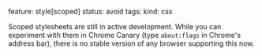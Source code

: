 feature: style[scoped]
status: avoid
tags: 
kind: css

Scoped stylesheets are still in active development. While you can experiment with them in Chrome Canary (type `about:flags` in Chrome's address bar), there is no stable version of any browser supporting this now. 
